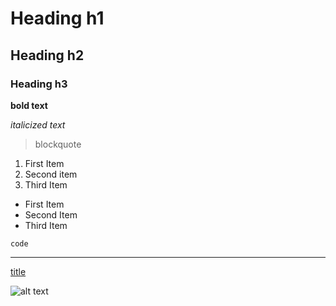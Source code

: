 # Heading h1

## Heading h2

### Heading h3


**bold text** 


*italicized text*


> blockquote


 1. First Item
 1. Second item
 1. Third Item

 - First Item
 - Second Item
 - Third Item


`code`


---


[title](https://theuselessweb.com/)



![alt text](https://images.pexels.com/photos/45201/kitty-cat-kitten-pet-45201.jpeg)

